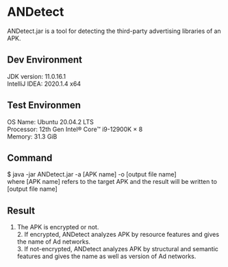 # ANDetect

ANDetect.jar is a tool for detecting the third-party advertising libraries of an APK.

## Dev Environment
JDK version: 11.0.16.1
<br />IntelliJ IDEA: 2020.1.4 x64

## Test Environmen
OS Name: Ubuntu 20.04.2 LTS
<br />Processor: 12th Gen Intel® Core™ i9-12900K × 8 
<br />Memory: 31.3 GiB

## Command
$ java -jar ANDetect.jar -a [APK name] -o [output file name]
<br />where [APK name] refers to the target APK and the result will be written to [output file name] 

## Result
1. The APK is encrypted or not.
<br />2. If encrypted, ANDetect analyzes APK by resource features and gives the name of Ad networks.
<br />3. If not-encrypted, ANDetect analyzes APK by structural and semantic features and gives the name as well as version of Ad networks.
